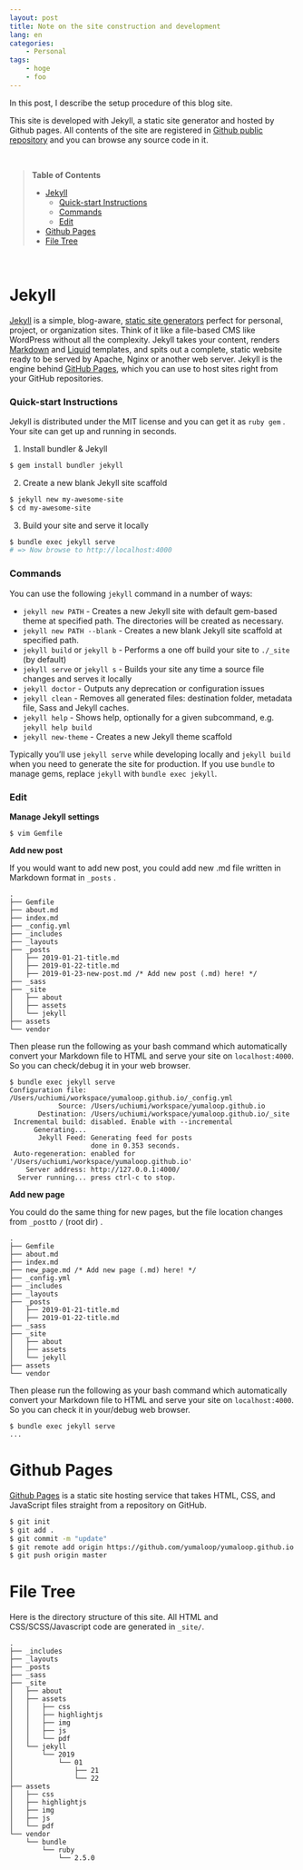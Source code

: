 ```yaml
---
layout: post
title: Note on the site construction and development
lang: en
categories:
    - Personal
tags:
    - hoge
    - foo
---
```




In this post, I describe the setup procedure of this blog site.

This site is developed with Jekyll, a static site generator and hosted by Github pages. All contents of the site are registered in [Github public repository](https://github.com/yumaloop/yumaloop.github.io) and you can browse any source code in it.



<br>

> **Table of Contents**
>
> - [Jekyll](#jekyll)
>     + [Quick-start Instructions](#quick-start-instructions)
>     + [Commands](#commands)
>     + [Edit](#edit)
> - [Github Pages](#github-pages)
> - [File Tree](#file-tree)

<br>



# Jekyll

[Jekyll](https://jekyllrb.com/) is a simple, blog-aware, [static site generators](https://www.staticgen.com/)  perfect for personal, project, or organization sites. Think of it like a file-based CMS like WordPress without all the complexity. Jekyll takes your content, renders [Markdown](https://daringfireball.net/projects/markdown/) and [Liquid](https://github.com/Shopify/liquid/wiki) templates, and spits out a complete, static website ready to be served by Apache, Nginx or another web server. Jekyll is the engine behind [GitHub Pages](http://pages.github.com/), which you can use to host sites right from your GitHub repositories.



### Quick-start Instructions

Jekyll is distributed under the MIT license and you can get it as `ruby gem` . Your site can get up and running in seconds.

1. Install bundler & Jekyll

```bash
$ gem install bundler jekyll
```

2. Create a new blank Jekyll site scaffold

```bash
$ jekyll new my-awesome-site
$ cd my-awesome-site
```

3. Build your site and serve it locally

```bash
$ bundle exec jekyll serve
# => Now browse to http://localhost:4000
```



### Commands

You can use the following `jekyll` command in a number of ways:

- `jekyll new PATH` - Creates a new Jekyll site with default gem-based theme at specified path. The directories will be created as necessary.
- `jekyll new PATH --blank` - Creates a new blank Jekyll site scaffold at specified path.
- `jekyll build` or `jekyll b` - Performs a one off build your site to `./_site` (by default)
- `jekyll serve` or `jekyll s` - Builds your site any time a source file changes and serves it locally
- `jekyll doctor` - Outputs any deprecation or configuration issues
- `jekyll clean` - Removes all generated files: destination folder, metadata file, Sass and Jekyll caches.
- `jekyll help` - Shows help, optionally for a given subcommand, e.g. `jekyll help build`
- `jekyll new-theme` - Creates a new Jekyll theme scaffold

Typically you’ll use `jekyll serve` while developing locally and `jekyll build` when you need to generate the site for production. If you use `bundle` to manage gems, replace `jekyll` with `bundle exec jekyll`.



### Edit

**Manage Jekyll settings**

```
$ vim Gemfile
```



**Add new post**

If you would want to add new post, you could add new .md file written in Markdown format in `_posts` .

```
.
├── Gemfile
├── about.md
├── index.md
├── _config.yml
├── _includes
├── _layouts
├── _posts
│   ├── 2019-01-21-title.md
│   ├── 2019-01-22-title.md
│   ├── 2019-01-23-new-post.md /* Add new post (.md) here! */
├── _sass
├── _site
│   ├── about
│   ├── assets
│   └── jekyll
├── assets
└── vendor
```

Then please run the following as your bash command which automatically convert your Markdown file to HTML and serve your site on `localhost:4000`. So you can check/debug it in your web browser.

```
$ bundle exec jekyll serve
Configuration file: /Users/uchiumi/workspace/yumaloop.github.io/_config.yml
            Source: /Users/uchiumi/workspace/yumaloop.github.io
       Destination: /Users/uchiumi/workspace/yumaloop.github.io/_site
 Incremental build: disabled. Enable with --incremental
      Generating... 
       Jekyll Feed: Generating feed for posts
                    done in 0.353 seconds.
 Auto-regeneration: enabled for '/Users/uchiumi/workspace/yumaloop.github.io'
    Server address: http://127.0.0.1:4000/
  Server running... press ctrl-c to stop.
```



**Add new page**

You could do the same thing for new pages, but the file location changes from `_post`to  `/` (root dir) .

```
.
├── Gemfile
├── about.md
├── index.md
├── new_page.md /* Add new page (.md) here! */
├── _config.yml
├── _includes
├── _layouts
├── _posts
│   ├── 2019-01-21-title.md
│   ├── 2019-01-22-title.md
├── _sass
├── _site
│   ├── about
│   ├── assets
│   └── jekyll
├── assets
└── vendor
```

Then please run the following as your bash command which automatically convert your Markdown file to HTML and serve your site on `localhost:4000`. So you can check it in your/debug web browser.

```
$ bundle exec jekyll serve
...
```





# Github Pages

[Github Pages](https://help.github.com/en/github/working-with-github-pages/about-github-pages) is a static site hosting service that takes HTML, CSS, and JavaScript files straight from a repository on GitHub.



```bash
$ git init
$ git add .
$ git commit -m "update"
$ git remote add origin https://github.com/yumaloop/yumaloop.github.io.git
$ git push origin master 
```







# File Tree

Here is the directory structure of this site. All HTML and CSS/SCSS/Javascript code are generated in `_site/`.

```
.
├── _includes
├── _layouts
├── _posts
├── _sass
├── _site
│   ├── about
│   ├── assets
│   │   ├── css
│   │   ├── highlightjs
│   │   ├── img
│   │   ├── js
│   │   └── pdf
│   └── jekyll
│       └── 2019
│           └── 01
│               ├── 21
│               └── 22
├── assets
│   ├── css
│   ├── highlightjs
│   ├── img
│   ├── js
│   └── pdf
└── vendor
    └── bundle
        └── ruby
            └── 2.5.0
```









